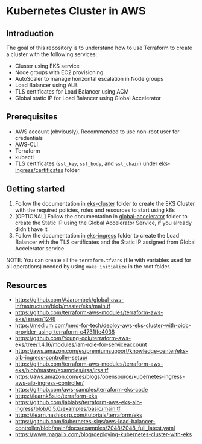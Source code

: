 # Kubernetes Cluster in AWS

## Introduction

The goal of this repository is to understand how to use Terraform to create a cluster
with the following services:

- Cluster using EKS service
- Node groups with EC2 provisioning
- AutoScaler to manage horizontal escalation in Node groups
- Load Balancer using ALB
- TLS certificates for Load Balancer using ACM
- Global static IP for Load Balancer using Global Accelerator

## Prerequisites

- AWS account (obviously). Recommended to use non-root user for credentials
- AWS-CLI
- Terraform
- kubectl
- TLS certificates (`ssl_key`, `ssl_body`, and `ssl_chain`) under [eks-ingress/certificates](eks-ingress/certificates)
folder.

## Getting started

1. Follow the documentation in [eks-cluster](eks-cluster) folder to create the EKS Cluster with
   the required policies, roles and resources to start using k8s
2. [OPTIONAL] Follow the documentation in [global-accelerator](global-accelerator) folder to create
   the Static IP using the Global Accelerator Service, if you already didn't have it
3. Follow the documentation in [eks-ingress](eks-ingress) folder to create the Load Balancer
   with the TLS certificates and the Static IP assigned from Global Accelerator service

NOTE: You can create all the `terraform.tfvars` (file with variables used for all operations) needed
by using `make initialize` in the root folder.

## Resources

- https://github.com/AJarombek/global-aws-infrastructure/blob/master/eks/main.tf
- https://github.com/terraform-aws-modules/terraform-aws-eks/issues/1248
- https://medium.com/nerd-for-tech/deploy-aws-eks-cluster-with-oidc-provider-using-terraform-c4731ffe4038
- https://github.com/Young-ook/terraform-aws-eks/tree/1.4.16/modules/iam-role-for-serviceaccount
- https://aws.amazon.com/es/premiumsupport/knowledge-center/eks-alb-ingress-controller-setup/
- https://github.com/terraform-aws-modules/terraform-aws-eks/blob/master/examples/irsa/irsa.tf
- https://aws.amazon.com/es/blogs/opensource/kubernetes-ingress-aws-alb-ingress-controller/
- https://github.com/aws-samples/terraform-eks-code
- https://learnk8s.io/terraform-eks
- https://github.com/lablabs/terraform-aws-eks-alb-ingress/blob/0.5.0/examples/basic/main.tf
- https://learn.hashicorp.com/tutorials/terraform/eks
- https://github.com/kubernetes-sigs/aws-load-balancer-controller/blob/main/docs/examples/2048/2048_full_latest.yaml
- https://www.magalix.com/blog/deploying-kubernetes-cluster-with-eks
